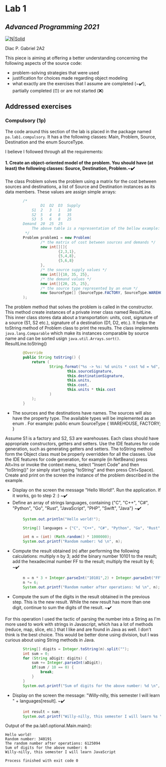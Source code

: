 # Lab 1
## _Advanced Programming 2021_
[![N|Solid](https://plati-taxe.uaic.ro/img/logo-retina1.png)](https://www.info.uaic.ro/)

Diac P. Gabriel
2A2

This piece is aiming at offering a better understanding concerning the following aspects of the source code:

- problem-solving strategies that were used
- justification for choices made regarding object modeling 
- what exactly are the exercises that I assume are completed (~✔️), partially completed (⏰) or are not started (❌)

## Addressed exercises 
### Compulsory (1p) 
The code around this section of the lab is placed in the package named `pa.lab1.compulsory`. It has a the following classes: Main, Problem, Source, Destination and the enum SourceType. 

I believe I followed through all the requirements:

 #### 1. Create an object-oriented model of the problem. You should have (at least) the following classes: Source, Destination, Problem.~✔️
 The class Problem solves the problem using a matrix for the cost between sources and destinations, a list of Source and Destination instances as its data members. These values are assign simple arrays:
```java
        /*
            	D1	D2	D3	Supply
            S1	2	3	1	10
            S2	5	4	8	35
            S3	5	6	8	25
        Demand	20	25	25
            The above table is a representation of the bellow example:
         */
        Problem problem1 = new Problem(
                /* the matrix of cost between sources and demands */
                new int[][]{
                        {2,3,1},
                        {5,4,8},
                        {5,6,8}
                },
                /* the source supply values */
                new int[]{10, 35, 25},
                /* the demand values */
                new int[]{20, 25, 25},
                /* the source type represented by an enum */
                new SourceType[] {SourceType.FACTORY, SourceType.WAREHOUSE, SourceType.WAREHOUSE}
        );
```
   The problem method that solves the problem is called in the constructor. This method create instances of a private inner class named ResultLine. This inner class stores data about a transportation: units, cost, signature of a source (S1, S2 etc.), signature of a destination (D1, D2, etc.). It helps the toString method of Problem class to print the results. The class implements `java.lang.Comparable` which make its instances comparable by source name and can be sorted usign `java.util.Arrays.sort()`. ResultLine.toString()
```java
        @Override
        public String toString() {
            return (
                    String.format("%s -> %s: %d units * cost %d = %d",
                            this.sourceSignature,
                            this.destinationSignature,
                            this.units,
                            this.cost,
                            this.units * this.cost
                    )
            );
        }
```

 - The sources and the destinations have names. The sources will also have the property type. The available types will be implemented as an enum . For example:
        public enum SourceType {
            WAREHOUSE, FACTORY;
        }

Assume S1 is a factory and S2, S3 are warehouses.
Each class should have appropriate constructors, getters and setters.
Use the IDE features for code generation, such as generating getters and setters.
The toString method form the Object class must be properly overridden for all the classes.
Use the IDE features for code generation, for example (in NetBeans) press Alt+Ins or invoke the context menu, select "Insert Code" and then "toString()" (or simply start typing "toString" and then press Ctrl+Space).
Create and print on the screen the instance of the problem described in the example.



- Display on the screen the message "Hello World!". Run the application. If it works, go to step 2 :) ~✔️
- Define an array of strings languages, containing {"C", "C++", "C#", "Python", "Go", "Rust", "JavaScript", "PHP", "Swift", "Java"} ~✔️

```java
        System.out.println("Hello world!");

        String[] languages = {"C", "C++", "C#", "Python", "Go", "Rust", "JavaScript", "PHP", "Swift", "Java"};

        int n = (int) (Math.random() * 1000000);
        System.out.printf("Random number: %d \n", n);
```

- Compute the result obtained (n) after performing the following calculations:
      multiply n by 3;
      add the binary number 10101 to the result;
      add the hexadecimal number FF to the result;
      multiply the result by 6; ~✔️
```java
        n = n * 3 + Integer.parseInt("10101",2) + Integer.parseInt("FF",16);
        n *= 6;
        System.out.printf("Random number after operations: %d \n", n);
```
- Compute the sum of the digits in the result obtained in the previous step. This is the new result. While the new result has more than one digit, continue to sum the digits of the result. ~✔️

For this operation I used the tactic of parsing the number into a String as I'm more used to work with strings in Javascript, which has a lot of methods (reduce, map, slice, etc.) that I like and are found in Java as well. I don't think is the best choice. This would be better done using division, but I was curious about using String methods in Java. 
```java
        String[] digits = Integer.toString(n).split("");
        int sum = 0;
        for (String aDigit: digits) {
            sum += Integer.parseInt(aDigit);
            if(sum / 10 == 0) {
                break;
            }
        }
        System.out.printf("Sum of digits for the above number: %d \n", sum);
```

- Display on the screen the message: "Willy-nilly, this semester I will learn " + languages[result]. ~✔️
```java
        int result = sum;
        System.out.printf("Willy-nilly, this semester I will learn %s \n", languages[result]);
```

Output of the pa.lab1.optional.Main.main():
````
Hello world!
Random number: 340191 
The random number after operations: 6125094 
Sum of digits for the above number: 6 
Willy-nilly, this semester I will learn JavaScript 

Process finished with exit code 0
`````
